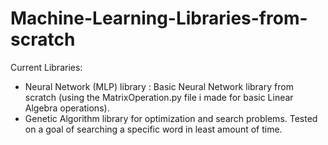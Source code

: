 # Machine-Learning-Libraries-from-scratch

Current Libraries:
- Neural Network (MLP) library : Basic Neural Network library from scratch (using the MatrixOperation.py file i made for basic Linear Algebra operations).
- Genetic Algorithm library for optimization and search problems. Tested on a goal of searching a specific word in least amount of time.
